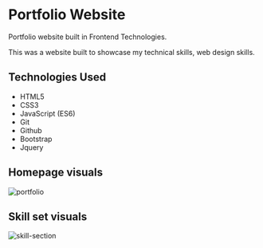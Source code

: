 # Portfolio Website

Portfolio website built in Frontend Technologies.

This was a website built to showcase my technical skills, web design skills.

## Technologies Used

* HTML5
* CSS3
* JavaScript (ES6)
* Git
* Github
* Bootstrap
* Jquery

## Homepage visuals

![portfolio](https://github.com/prachiguptadev/Javascript-Projects/assets/117148255/c26513fd-3dcd-4563-a4d9-d6d052d1998b)


## Skill set visuals

![skill-section](https://github.com/prachiguptadev/Javascript-Projects/assets/117148255/884fa0db-88b1-4af5-9025-15d409abd9da)
